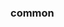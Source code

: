 <!-- Space: Projects -->
<!-- Parent: Gommon -->
<!-- Title: Examples Gommon -->

<!-- Label: Examples -->
<!-- Include: ./../disclaimer.md -->
<!-- Include: ac:toc -->

### common
